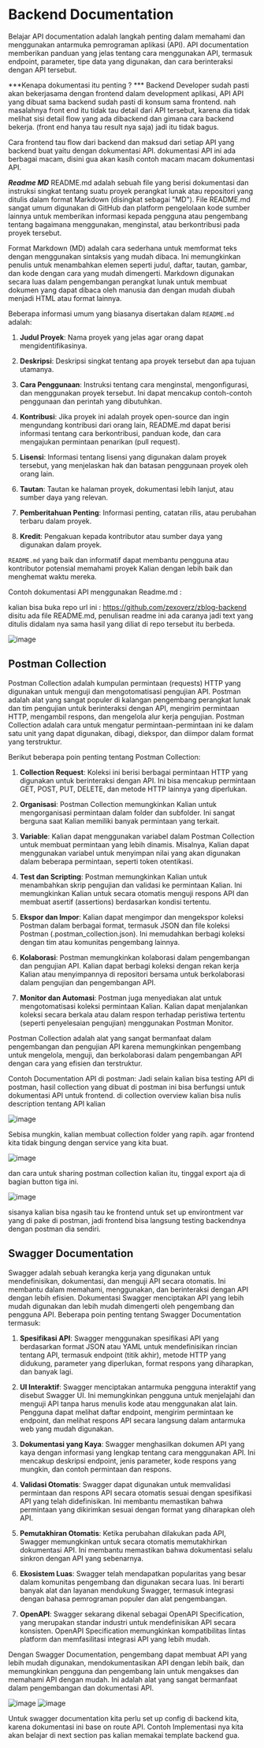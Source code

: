 # Backend Documentation

Belajar API documentation adalah langkah penting dalam memahami dan menggunakan antarmuka pemrograman aplikasi (API). API documentation memberikan panduan yang jelas tentang cara menggunakan API, termasuk endpoint, parameter, tipe data yang digunakan, dan cara berinteraksi dengan API tersebut. 

***Kenapa dokumentasi itu penting ? ***
Backend Developer sudah pasti akan bekerjasama dengan frontend dalam development aplikasi, API API yang dibuat sama backend sudah pasti di konsum sama frontend. nah masalahnya front end itu tidak tau detail dari API tersebut, karena dia tidak melihat sisi detail flow yang ada dibackend dan gimana cara backend bekerja. (front end hanya tau result nya saja) jadi itu tidak bagus.

Cara frontend tau flow dari backend dan maksud dari setiap API yang backend buat yaitu dengan dokumentasi API.
dokumentasi API ini ada berbagai macam, disini gua akan kasih contoh macam macam dokumentasi API.

***Readme MD***
README.md adalah sebuah file yang berisi dokumentasi dan instruksi singkat tentang suatu proyek perangkat lunak atau repositori yang ditulis dalam format Markdown (disingkat sebagai "MD"). File README.md sangat umum digunakan di GitHub dan platform pengelolaan kode sumber lainnya untuk memberikan informasi kepada pengguna atau pengembang tentang bagaimana menggunakan, menginstal, atau berkontribusi pada proyek tersebut. 

Format Markdown (MD) adalah cara sederhana untuk memformat teks dengan menggunakan sintaksis yang mudah dibaca. Ini memungkinkan penulis untuk menambahkan elemen seperti judul, daftar, tautan, gambar, dan kode dengan cara yang mudah dimengerti. Markdown digunakan secara luas dalam pengembangan perangkat lunak untuk membuat dokumen yang dapat dibaca oleh manusia dan dengan mudah diubah menjadi HTML atau format lainnya.

Beberapa informasi umum yang biasanya disertakan dalam `README.md` adalah:

1. **Judul Proyek**: Nama proyek yang jelas agar orang dapat mengidentifikasinya.

2. **Deskripsi**: Deskripsi singkat tentang apa proyek tersebut dan apa tujuan utamanya.

3. **Cara Penggunaan**: Instruksi tentang cara menginstal, mengonfigurasi, dan menggunakan proyek tersebut. Ini dapat mencakup contoh-contoh penggunaan dan perintah yang dibutuhkan.

4. **Kontribusi**: Jika proyek ini adalah proyek open-source dan ingin mengundang kontribusi dari orang lain, README.md dapat berisi informasi tentang cara berkontribusi, panduan kode, dan cara mengajukan permintaan penarikan (pull request).

5. **Lisensi**: Informasi tentang lisensi yang digunakan dalam proyek tersebut, yang menjelaskan hak dan batasan penggunaan proyek oleh orang lain.

6. **Tautan**: Tautan ke halaman proyek, dokumentasi lebih lanjut, atau sumber daya yang relevan.

7. **Pemberitahuan Penting**: Informasi penting, catatan rilis, atau perubahan terbaru dalam proyek.

8. **Kredit**: Pengakuan kepada kontributor atau sumber daya yang digunakan dalam proyek.

`README.md` yang baik dan informatif dapat membantu pengguna atau kontributor potensial memahami proyek Kalian dengan lebih baik dan menghemat waktu mereka. 

Contoh dokumentasi API menggunakan Readme.md :

kalian bisa buka repo url ini : https://github.com/zexoverz/zblog-backend
disitu ada file README.md, penulisan readme ini ada caranya jadi text yang ditulis didalam nya sama hasil yang diliat di repo tersebut itu berbeda. 

![image](https://github.com/user-attachments/assets/2ce71919-65b6-4718-8f2e-a968ac629d1e)

## Postman Collection
Postman Collection adalah kumpulan permintaan (requests) HTTP yang digunakan untuk menguji dan mengotomatisasi pengujian API. Postman adalah alat yang sangat populer di kalangan pengembang perangkat lunak dan tim pengujian untuk berinteraksi dengan API, mengirim permintaan HTTP, mengambil respons, dan mengelola alur kerja pengujian. Postman Collection adalah cara untuk mengatur permintaan-permintaan ini ke dalam satu unit yang dapat digunakan, dibagi, diekspor, dan diimpor dalam format yang terstruktur.

Berikut beberapa poin penting tentang Postman Collection:

1. **Collection Request**: Koleksi ini berisi berbagai permintaan HTTP yang digunakan untuk berinteraksi dengan API. Ini bisa mencakup permintaan GET, POST, PUT, DELETE, dan metode HTTP lainnya yang diperlukan.

2. **Organisasi**: Postman Collection memungkinkan Kalian untuk mengorganisasi permintaan dalam folder dan subfolder. Ini sangat berguna saat Kalian memiliki banyak permintaan yang terkait.

3. **Variable**: Kalian dapat menggunakan variabel dalam Postman Collection untuk membuat permintaan yang lebih dinamis. Misalnya, Kalian dapat menggunakan variabel untuk menyimpan nilai yang akan digunakan dalam beberapa permintaan, seperti token otentikasi.

4. **Test dan Scripting**: Postman memungkinkan Kalian untuk menambahkan skrip pengujian dan validasi ke permintaan Kalian. Ini memungkinkan Kalian untuk secara otomatis menguji respons API dan membuat asertif (assertions) berdasarkan kondisi tertentu.

5. **Ekspor dan Impor**: Kalian dapat mengimpor dan mengekspor koleksi Postman dalam berbagai format, termasuk JSON dan file koleksi Postman (.postman_collection.json). Ini memudahkan berbagi koleksi dengan tim atau komunitas pengembang lainnya.

6. **Kolaborasi**: Postman memungkinkan kolaborasi dalam pengembangan dan pengujian API. Kalian dapat berbagi koleksi dengan rekan kerja Kalian atau menyimpannya di repositori bersama untuk berkolaborasi dalam pengujian dan pengembangan API.

7. **Monitor dan Automasi**: Postman juga menyediakan alat untuk mengotomatisasi koleksi permintaan Kalian. Kalian dapat menjalankan koleksi secara berkala atau dalam respon terhadap peristiwa tertentu (seperti penyelesaian pengujian) menggunakan Postman Monitor.

Postman Collection adalah alat yang sangat bermanfaat dalam pengembangan dan pengujian API karena memungkinkan pengembang untuk mengelola, menguji, dan berkolaborasi dalam pengembangan API dengan cara yang efisien dan terstruktur.

Contoh Documentation API di postman:
Jadi selain kalian bisa testing API di postman, hasil collection yang dibuat di postman ini bisa berfungsi untuk dokumentasi API untuk frontend. di collection overview kalian bisa nulis description tentang API kalian 

![image](https://github.com/user-attachments/assets/ea9bb1a3-f6ba-4db7-a37b-0ef713bb2fa4)

Sebisa mungkin, kalian membuat collection folder yang rapih. agar frontend kita tidak bingung dengan service yang kita buat.

![image](https://github.com/user-attachments/assets/ff93a8de-09fc-406c-b779-b6c28df4c5a2)

dan cara untuk sharing postman collection kalian itu, tinggal export aja di bagian button tiga ini.

![image](https://github.com/user-attachments/assets/62b79b7b-4658-4814-b7ab-1a41965eb247)

sisanya kalian bisa ngasih tau ke frontend untuk set up environtment var yang di pake di postman, jadi frontend bisa langsung testing backendnya dengan postman dia sendiri.

## Swagger Documentation
Swagger adalah sebuah kerangka kerja yang digunakan untuk mendefinisikan, dokumentasi, dan menguji API secara otomatis. Ini membantu dalam memahami, menggunakan, dan berinteraksi dengan API dengan lebih efisien. Dokumentasi Swagger menciptakan API yang lebih mudah digunakan dan lebih mudah dimengerti oleh pengembang dan pengguna API. Beberapa poin penting tentang Swagger Documentation termasuk:

1. **Spesifikasi API**: Swagger menggunakan spesifikasi API yang berdasarkan format JSON atau YAML untuk mendefinisikan rincian tentang API, termasuk endpoint (titik akhir), metode HTTP yang didukung, parameter yang diperlukan, format respons yang diharapkan, dan banyak lagi.

2. **UI Interaktif**: Swagger menciptakan antarmuka pengguna interaktif yang disebut Swagger UI. Ini memungkinkan pengguna untuk menjelajahi dan menguji API tanpa harus menulis kode atau menggunakan alat lain. Pengguna dapat melihat daftar endpoint, mengirim permintaan ke endpoint, dan melihat respons API secara langsung dalam antarmuka web yang mudah digunakan.

3. **Dokumentasi yang Kaya**: Swagger menghasilkan dokumen API yang kaya dengan informasi yang lengkap tentang cara menggunakan API. Ini mencakup deskripsi endpoint, jenis parameter, kode respons yang mungkin, dan contoh permintaan dan respons.

4. **Validasi Otomatis**: Swagger dapat digunakan untuk memvalidasi permintaan dan respons API secara otomatis sesuai dengan spesifikasi API yang telah didefinisikan. Ini membantu memastikan bahwa permintaan yang dikirimkan sesuai dengan format yang diharapkan oleh API.

5. **Pemutakhiran Otomatis**: Ketika perubahan dilakukan pada API, Swagger memungkinkan untuk secara otomatis memutakhirkan dokumentasi API. Ini membantu memastikan bahwa dokumentasi selalu sinkron dengan API yang sebenarnya.

6. **Ekosistem Luas**: Swagger telah mendapatkan popularitas yang besar dalam komunitas pengembang dan digunakan secara luas. Ini berarti banyak alat dan layanan mendukung Swagger, termasuk integrasi dengan bahasa pemrograman populer dan alat pengembangan.

7. **OpenAPI**: Swagger sekarang dikenal sebagai OpenAPI Specification, yang merupakan standar industri untuk mendefinisikan API secara konsisten. OpenAPI Specification memungkinkan kompatibilitas lintas platform dan memfasilitasi integrasi API yang lebih mudah.


Dengan Swagger Documentation, pengembang dapat membuat API yang lebih mudah digunakan, mendokumentasikan API dengan lebih baik, dan memungkinkan pengguna dan pengembang lain untuk mengakses dan memahami API dengan mudah. Ini adalah alat yang sangat bermanfaat dalam pengembangan dan dokumentasi API. 

![image](https://github.com/user-attachments/assets/472bf1dd-5895-480e-a9b9-d1ccf312d6f5)
![image](https://github.com/user-attachments/assets/74d1143b-ece5-493a-bf5a-de05434c93a5)

Untuk swagger documentation kita perlu set up config di backend kita, karena dokumentasi ini base on route API. Contoh Implementasi nya kita akan belajar di next section pas kalian memakai template backend gua.
